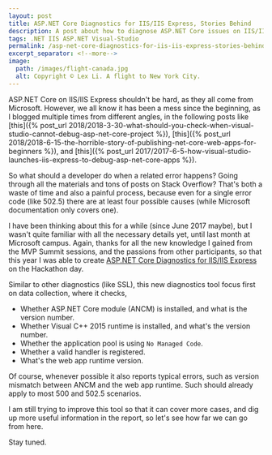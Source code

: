 ```yaml
---
layout: post
title: ASP.NET Core Diagnostics for IIS/IIS Express, Stories Behind
description: A post about how to diagnose ASP.NET Core issues on IIS/IIS Express.
tags: .NET IIS ASP.NET Visual-Studio
permalink: /asp-net-core-diagnostics-for-iis-iis-express-stories-behind-90b4e8229aad
excerpt_separator: <!--more-->
image:
  path: /images/flight-canada.jpg
  alt: Copyright © Lex Li. A flight to New York City.
---
```


ASP.NET Core on IIS/IIS Express shouldn't be hard, as they all come from Microsoft. However, we all know it has been a mess since the beginning, as I blogged multiple times from different angles, in the following posts like [this]({% post_url 2018/2018-3-30-what-should-you-check-when-visual-studio-cannot-debug-asp-net-core-project %}), [this]({% post_url 2018/2018-6-15-the-horrible-story-of-publishing-net-core-web-apps-for-beginners %}), and [this]({% post_url 2017/2017-6-5-how-visual-studio-launches-iis-express-to-debug-asp-net-core-apps %}).

<!--more-->

So what should a developer do when a related error happens? Going through all the materials and tons of posts on Stack Overflow? That's both a waste of time and also a painful process, because even for a single error code (like 502.5) there are at least four possible causes (while Microsoft documentation only covers one).

I have been thinking about this for a while (since June 2017 maybe), but I wasn't quite familiar with all the necessary details yet, until last month at Microsoft campus. Again, thanks for all the new knowledge I gained from the MVP Summit sessions, and the passions from other participants, so that this year I was able to create [ASP.NET Core Diagnostics for IIS/IIS Express](https://docs.jexusmanager.com/tutorials/ancm-diagnostics.html) on the Hackathon day.

Similar to other diagnostics (like SSL), this new diagnostics tool focus first on data collection, where it checks,

- Whether ASP.NET Core module (ANCM) is installed, and what is the version number.
- Whether Visual C++ 2015 runtime is installed, and what's the version number.
- Whether the application pool is using `No Managed Code`.
- Whether a valid handler is registered.
- What's the web app runtime version.

Of course, whenever possible it also reports typical errors, such as version mismatch between ANCM and the web app runtime. Such should already apply to most 500 and 502.5 scenarios.

I am still trying to improve this tool so that it can cover more cases, and dig up more useful information in the report, so let's see how far we can go from here.

Stay tuned.
